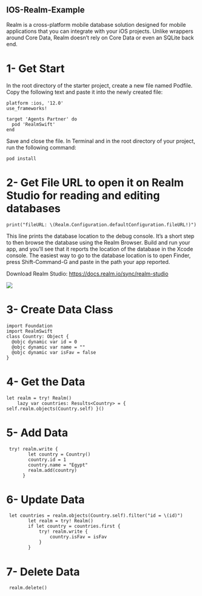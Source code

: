 ## IOS-Realm-Example

Realm is a cross-platform mobile database solution designed for mobile applications that you can integrate with your iOS projects. Unlike wrappers around Core Data, Realm doesn’t rely on Core Data or even an SQLite back end.

# 1- Get Start
In the root directory of the starter project, create a new file named Podfile. Copy the following text and paste it into the newly created file:
```
platform :ios, '12.0'
use_frameworks!

target 'Agents Partner' do
  pod 'RealmSwift'
end
```
Save and close the file.
In Terminal and in the root directory of your project, run the following command:
```
pod install
```

# 2- Get File URL to open it on Realm Studio for reading and editing databases
   ```print("fileURL: \(Realm.Configuration.defaultConfiguration.fileURL!)")```
   
This line prints the database location to the debug console. It’s a short step to then browse the database using the Realm Browser.
Build and run your app, and you’ll see that it reports the location of the database in the Xcode console.
The easiest way to go to the database location is to open Finder, press Shift-Command-G and paste in the path your app reported.

Download Realm Studio: https://docs.realm.io/sync/realm-studio

![](https://github.com/mwaked/IOS--Realm-Example/blob/main/Screen%20Shot%202020-11-08%20at%2010.05.15%20AM.png?v=4&s=200)

# 3- Create Data Class
```
import Foundation
import RealmSwift
class Country: Object {
  @objc dynamic var id = 0
  @objc dynamic var name = ""
  @objc dynamic var isFav = false
}
```

# 4- Get the Data
```
let realm = try! Realm()
    lazy var countries: Results<Country> = { self.realm.objects(Country.self) }()
```

# 5- Add Data
```
 try! realm.write {
        let country = Country()
        country.id = 1
        country.name = "Egypt"
        realm.add(country)
      }     
```

# 6- Update Data
```
 let countries = realm.objects(Country.self).filter("id = \(id)")
        let realm = try! Realm()
        if let country = countries.first {
            try! realm.write {
                country.isFav = isFav
            }
        }
```

# 7- Delete Data
``` realm.delete()```
    
